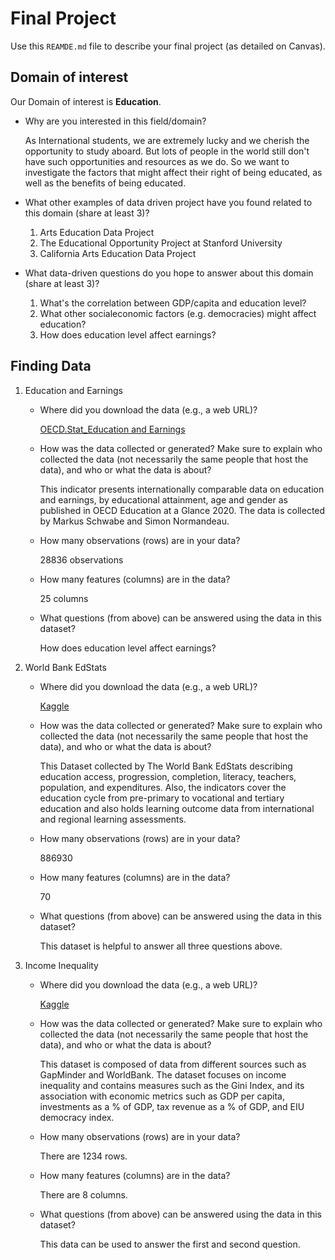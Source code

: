 # Final Project
Use this `REAMDE.md` file to describe your final project (as detailed on Canvas).

## Domain of interest
Our Domain of interest is **Education**.

- Why are you interested in this field/domain?

  As International students, we are extremely lucky and we cherish the opportunity to study aboard. But lots of people in the world still don't have such opportunities and resources as we do. So we want to investigate the factors that might affect their right of being educated, as well as the benefits of being educated.

- What other examples of data driven project have you found related to this domain (share at least 3)?
  1. Arts Education Data Project
  2. The Educational Opportunity Project at Stanford University
  3. California Arts Education Data Project
- What data-driven questions do you hope to answer about this domain (share at least 3)?
  1. What's the correlation between GDP/capita and education level?
  2. What other socialeconomic factors (e.g. democracies) might affect education?
  3. How does education level affect earnings?

## Finding Data
1. Education and Earnings
    - Where did you download the data (e.g., a web URL)?

      [OECD.Stat_Education and Earnings](https://stats.oecd.org/index.aspx?r=721880&erroCode=403&lastaction=login_submit)
    - How was the data collected or generated? Make sure to explain who collected the data (not necessarily the same people that host the data), and who or what the data is about?

      This indicator presents internationally comparable data on education and earnings, by educational attainment, age and gender as published in OECD Education at a Glance 2020. The data is collected by Markus Schwabe and Simon Normandeau.   

    - How many observations (rows) are in your data?

      28836 observations   
    - How many features (columns) are in the data?

      25 columns
    - What questions (from above) can be answered using the data in this dataset?

      How does education level affect earnings?
2. World Bank EdStats
    - Where did you download the data (e.g., a web URL)?

      [Kaggle](https://www.kaggle.com/andrewmvd/global-education-statistics?select=EdStatsData.csv)
    
    - How was the data collected or generated? Make sure to explain who collected the data (not necessarily the same people that host the data), and who or what the data is about?

      This Dataset collected by The World Bank EdStats  describing education access, progression, completion, literacy, teachers, population, and expenditures. Also, the indicators cover the education cycle from pre-primary to vocational and tertiary education and also holds learning outcome data from international and regional learning assessments.

    - How many observations (rows) are in your data?

      886930

    - How many features (columns) are in the data?

      70

    - What questions (from above) can be answered using the data in this dataset?

      This dataset is helpful to answer all three questions above.

3. Income Inequality
    - Where did you download the data (e.g., a web URL)?

      [Kaggle](https://www.kaggle.com/psterk/income-inequality?select=combined_final_last_10_years.csv)
    - How was the data collected or generated? Make sure to explain who collected the data (not necessarily the same people that host the data), and who or what the data is about?

      This dataset is composed of data from different sources such as GapMinder and WorldBank. The dataset focuses on income inequality and contains measures such as the Gini Index, and its association with economic metrics such as GDP per capita, investments as a % of GDP, tax revenue as a % of GDP, and EIU democracy index.
    - How many observations (rows) are in your data?

      There are 1234 rows.
    - How many features (columns) are in the data?

      There are 8 columns.
    - What questions (from above) can be answered using the data in this dataset?

      This data can be used to answer the first and second question.
